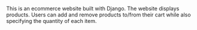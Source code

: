 This is an ecommerce website built with Django. The website displays products. Users can add and remove products to/from their cart while also specifying the quantity of each item.

